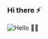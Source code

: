 ### Hi there ⚡

![Hello 👋🏻](https://media2.giphy.com/media/Vbn7PUTxaB6dVnVa2h/giphy.gif)


<!--
**brtsrm/brtsrm** is a ✨ _special_ ✨ repository because its `README.md` (this file) appears on your GitHub profile.
# Hello, folks! <img src="https://media2.giphy.com/media/Vbn7PUTxaB6dVnVa2h/giphy.gif" width="30px">

Here are some ideas to get you started:
